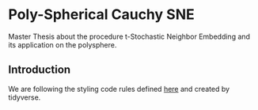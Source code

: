 # Poly-Spherical Cauchy SNE

Master Thesis about the procedure t-Stochastic Neighbor Embedding and its application on the polysphere.

## Introduction

We are following the styling code rules defined [here](https://style.tidyverse.org/) and created by tidyverse.
